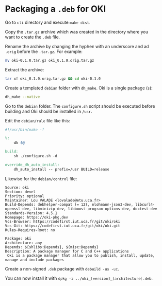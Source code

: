 # Packaging a `.deb` for OKI

Go to `cli` directory and execute `make dist`.

Copy the `.tar.gz` archive which was created in the directory where you want to create the `.deb` file.

Rename the archive by changing the hyphen with an underscore and ad `.orig` before the `.tar.gz`. For example:

```bash
mv oki-0.1.0.tar.gz oki_0.1.0.orig.tar.gz
```

Extract the archive:

```bash
tar xf oki_0.1.0.orig.tar.gz && cd oki-0.1.0
```

Create a templated `debian` folder with `dh_make`. Oki is a single package (`s`):
```bash
dh_make --native
```

Go to the `debian` folder.
The `configure.sh` script should be executed before building and Oki should be installed in `/usr`.

Edit the `debian/rule` file like this:

```Makefile
#!/usr/bin/make -f

%:
	dh $@

build:
	sh ./configure.sh -d

override_dh_auto_install:
	dh_auto_install -- prefix=/usr BUILD=release
```

Likewise for the `debian/control` file:

```
Source: oki
Section: devel
Priority: optional
Maintainer: Lou VALADE <lovalade@etu.uca.fr>
Build-Depends: debhelper-compat (= 12), nlohmann-json3-dev, libcurl4-openssl-dev, libminizip-dev, libboost-program-options-dev, doctest-dev
Standards-Version: 4.5.1
Homepage: https://oki-pkg.dev
Vcs-Browser: https://codefirst.iut.uca.fr/git/oki/oki
Vcs-Git: https://codefirst.iut.uca.fr/git/oki/oki.git
Rules-Requires-Root: no

Package: oki
Architecture: any
Depends: ${shlibs:Depends}, ${misc:Depends}
Description: A package manager for C and C++ applications
 Oki is a package manager that allow you to publish, install, update, manage and include packages
```

Create a non-signed `.deb` package with `debuild -us -uc`.

You can now install it with `dpkg -i ../oki_[version]_[architecture].deb`.
